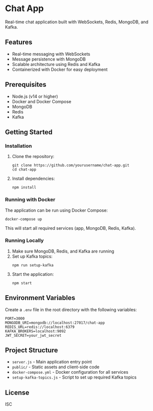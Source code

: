 # Chat App

Real-time chat application built with WebSockets, Redis, MongoDB, and Kafka.

## Features

- Real-time messaging with WebSockets
- Message persistence with MongoDB
- Scalable architecture using Redis and Kafka
- Containerized with Docker for easy deployment

## Prerequisites

- Node.js (v14 or higher)
- Docker and Docker Compose
- MongoDB
- Redis
- Kafka

## Getting Started

### Installation

1. Clone the repository:

   ```
   git clone https://github.com/yourusername/chat-app.git
   cd chat-app
   ```

2. Install dependencies:
   ```
   npm install
   ```

### Running with Docker

The application can be run using Docker Compose:

```
docker-compose up
```

This will start all required services (app, MongoDB, Redis, Kafka).

### Running Locally

1. Make sure MongoDB, Redis, and Kafka are running
2. Set up Kafka topics:
   ```
   npm run setup-kafka
   ```
3. Start the application:
   ```
   npm start
   ```

## Environment Variables

Create a `.env` file in the root directory with the following variables:

```
PORT=3000
MONGODB_URI=mongodb://localhost:27017/chat-app
REDIS_URL=redis://localhost:6379
KAFKA_BROKERS=localhost:9092
JWT_SECRET=your_jwt_secret
```

## Project Structure

- `server.js` - Main application entry point
- `public/` - Static assets and client-side code
- `docker-compose.yml` - Docker configuration for all services
- `setup-kafka-topics.js` - Script to set up required Kafka topics

## License

ISC
